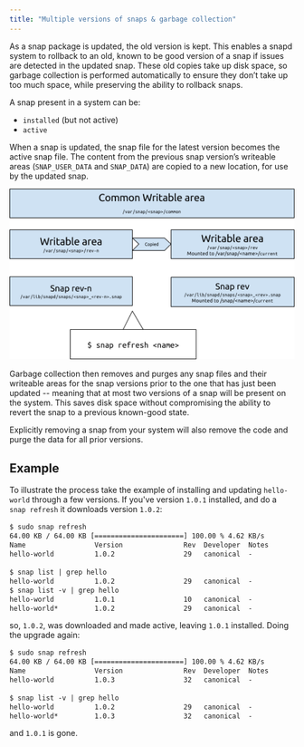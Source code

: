 ```yaml
---
title: "Multiple versions of snaps & garbage collection"
---
```



As a snap package is updated, the old version is kept. This enables a snapd system to rollback to an old, known to be good version of a snap if issues are detected in the updated snap. These old copies take up disk space, so garbage collection is performed automatically to ensure they don’t take up too much space, while preserving the ability to rollback snaps.

A snap present in a system can be:

 - `installed` (but not active)
 - `active`

When a snap is updated, the snap file for the latest version becomes the active snap file. The content from the previous snap version’s writeable areas (`SNAP_USER_DATA` and `SNAP_DATA`) are copied to a new location, for use by the updated snap.

![Garbage collection removes older snap files ](../media/garbage_collection.png)

Garbage collection then removes and purges any snap files and their writeable areas for the snap versions prior to the one that has just been updated -- meaning that at most two versions of a snap will be present on the system. This saves disk space without compromising the ability to revert the snap to a previous known-good state.

Explicitly removing a snap from your system will also remove the code and purge the data for all prior versions.

## Example

To illustrate the process take the example of installing and updating `hello-world` through a few versions. If you've version `1.0.1` installed, and do a `snap refresh` it downloads version `1.0.2`:

    $ sudo snap refresh
    64.00 KB / 64.00 KB [======================] 100.00 % 4.62 KB/s    
    Name                 Version               Rev  Developer  Notes
    hello-world          1.0.2                 29   canonical  -
    
    $ snap list | grep hello
    hello-world          1.0.2                 29   canonical  -
    $ snap list -v | grep hello
    hello-world          1.0.1                 10   canonical  -
    hello-world*         1.0.2                 29   canonical  -

so, `1.0.2`, was downloaded and made active, leaving `1.0.1` installed. Doing the upgrade again:

    $ sudo snap refresh
    64.00 KB / 64.00 KB [======================] 100.00 % 4.62 KB/s
    Name                 Version               Rev  Developer  Notes
    hello-world          1.0.3                 32   canonical  -

    $ snap list -v | grep hello
    hello-world          1.0.2                 29   canonical  -
    hello-world*         1.0.3                 32   canonical  -

and `1.0.1` is gone.
